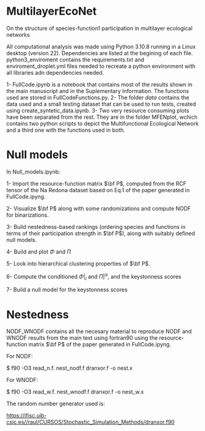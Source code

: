 # MultilayerEcoNet
On the structure of species-function1 participation in multilayer ecological networks

All computational analysis was made using Python 3.10.8 running in  a Linux desktop (version 22). Dependencies are listed at the begining of each file.
python3_enviroment contains the requirements.txt and enviroment_droplet.yml files needed to recreate a python environment with all libraries adn dependencies needed.

1- FullCode.ipynb is a notebook that contains most of the results shown in the main manuscript and in the Suplementary Information. The functions used are stored in FullCodeFunctions.py.
2- The folder *data* contains the data used and a small testing dataset that can be used to run tests, created using create_syntetic_data.ipynb.
3- Two very resource consuming plots have been separated from the rest. They are in the folder MFENplot, wchich contains two python scripts to depict the Multifunctional Ecological Network and a third one with the functions used in both.

# Null models

In Null_models.ipynb:

1- Import the resource-function matrix $\bf P$, computed from the RCF tensor of the Na Redona dataset based on Eq.1 of the paper generated in FullCode.ipyng.

2- Visualize $\bf P$ along with some randomizations and compute NODF for binarizations.

3- Build nestedness-based rankings (ordering species and functions in terms of their participation strength in $\bf P$), along with suitably defined null models.

4- Build and plot $\Phi$ and $\Pi$

5- Look into hierarchical clustering properties of $\bf P$.

6- Compute the conditioned $\Phi|_i$ and $\Pi|^\alpha$, and the keystonness scores

7- Build a null model for the keystonness scores


# Nestedness 

NODF_WNODF contains all the necesary material to reproduce NODF and WNODF results from the main text using fortran90 using the resource-function matrix $\bf P$ of the paper generated in FullCode.ipyng. 

For NODF:

$ f90 -O3 read_n.f. nest_nodf.f dranxor.f -o nest.x

For WNODF:

$ f90 -O3 read_w.f. nest_wnodf.f dranxor.f -o nest_w.x

The random number generator used is:

https://ifisc.uib-csic.es//raul/CURSOS/Stochastic_Simulation_Methods/dranxor.f90